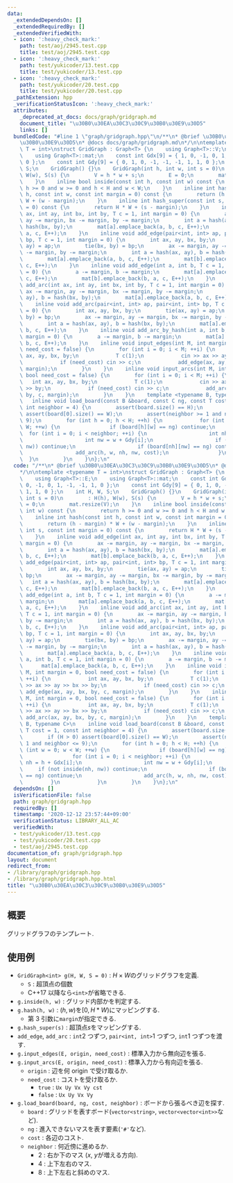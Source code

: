 ```yaml
---
data:
  _extendedDependsOn: []
  _extendedRequiredBy: []
  _extendedVerifiedWith:
  - icon: ':heavy_check_mark:'
    path: test/aoj/2945.test.cpp
    title: test/aoj/2945.test.cpp
  - icon: ':heavy_check_mark:'
    path: test/yukicoder/13.test.cpp
    title: test/yukicoder/13.test.cpp
  - icon: ':heavy_check_mark:'
    path: test/yukicoder/20.test.cpp
    title: test/yukicoder/20.test.cpp
  _pathExtension: hpp
  _verificationStatusIcon: ':heavy_check_mark:'
  attributes:
    _deprecated_at_docs: docs/graph/gridgraph.md
    document_title: "\u30B0\u30EA\u30C3\u30C9\u30B0\u30E9\u30D5"
    links: []
  bundledCode: "#line 1 \"graph/gridgraph.hpp\"\n/**\n* @brief \u30B0\u30EA\u30C3\u30C9\
    \u30B0\u30E9\u30D5\n* @docs docs/graph/gridgraph.md\n*/\n\ntemplate <typename\
    \ T = int>\nstruct GridGraph : Graph<T> {\n    using Graph<T>::V;\n    using Graph<T>::E;\n\
    \    using Graph<T>::mat;\n    const int Gdx[9] = { 1, 0, -1, 0, 1, -1, -1, 1,\
    \ 0 };\n    const int Gdy[9] = { 0, 1, 0, -1, -1, -1, 1, 1, 0 };\n    int H, W,\
    \ S;\n    GridGraph() {}\n    GridGraph(int h, int w, int s = 0)\n        : H(h),\
    \ W(w), S(s) {\n        V = h * w + s;\n        E = 0;\n        mat.resize(V);\n\
    \    }\n    inline bool inside(const int h, const int w) const {\n        return\
    \ h >= 0 and w >= 0 and h < H and w < W;\n    }\n    inline int hash(const int\
    \ h, const int w, const int margin = 0) const {\n        return (h - margin) *\
    \ W + (w - margin);\n    }\n    inline int hash_super(const int s, const int margin\
    \ = 0) const {\n        return H * W + (s - margin);\n    }\n    inline void add_edge(int\
    \ ax, int ay, int bx, int by, T c = 1, int margin = 0) {\n        ax -= margin,\
    \ ay -= margin, bx -= margin, by -= margin;\n        int a = hash(ax, ay), b =\
    \ hash(bx, by);\n        mat[a].emplace_back(a, b, c, E++);\n        mat[b].emplace_back(b,\
    \ a, c, E++);\n    }\n    inline void add_edge(pair<int, int> ap, pair<int, int>\
    \ bp, T c = 1, int margin = 0) {\n        int ax, ay, bx, by;\n        tie(ax,\
    \ ay) = ap;\n        tie(bx, by) = bp;\n        ax -= margin, ay -= margin, bx\
    \ -= margin, by -= margin;\n        int a = hash(ax, ay), b = hash(bx, by);\n\
    \        mat[a].emplace_back(a, b, c, E++);\n        mat[b].emplace_back(b, a,\
    \ c, E++);\n    }\n    inline void add_edge(int a, int b, T c = 1, int margin\
    \ = 0) {\n        a -= margin, b -= margin;\n        mat[a].emplace_back(a, b,\
    \ c, E++);\n        mat[b].emplace_back(b, a, c, E++);\n    }\n    inline void\
    \ add_arc(int ax, int ay, int bx, int by, T c = 1, int margin = 0) {\n       \
    \ ax -= margin, ay -= margin, bx -= margin, by -= margin;\n        int a = hash(ax,\
    \ ay), b = hash(bx, by);\n        mat[a].emplace_back(a, b, c, E++);\n    }\n\
    \    inline void add_arc(pair<int, int> ap, pair<int, int> bp, T c = 1, int margin\
    \ = 0) {\n        int ax, ay, bx, by;\n        tie(ax, ay) = ap;\n        tie(bx,\
    \ by) = bp;\n        ax -= margin, ay -= margin, bx -= margin, by -= margin;\n\
    \        int a = hash(ax, ay), b = hash(bx, by);\n        mat[a].emplace_back(a,\
    \ b, c, E++);\n    }\n    inline void add_arc_by_hash(int a, int b, T c = 1, int\
    \ margin = 0) {\n        a -= margin, b -= margin;\n        mat[a].emplace_back(a,\
    \ b, c, E++);\n    }\n    inline void input_edges(int M, int margin = 0, bool\
    \ need_cost = false) {\n        for (int i = 0; i < M; ++i) {\n            int\
    \ ax, ay, bx, by;\n            T c(1);\n            cin >> ax >> ay >> bx >> by;\n\
    \            if (need_cost) cin >> c;\n            add_edge(ax, ay, bx, by, c,\
    \ margin);\n        }\n    }\n    inline void input_arcs(int M, int margin = 0,\
    \ bool need_cost = false) {\n        for (int i = 0; i < M; ++i) {\n         \
    \   int ax, ay, bx, by;\n            T c(1);\n            cin >> ax >> ay >> bx\
    \ >> by;\n            if (need_cost) cin >> c;\n            add_arc(ax, ay, bx,\
    \ by, c, margin);\n        }\n    }\n    template <typename B, typename C>\n \
    \   inline void load_board(const B &board, const C ng, const T cost = 1, const\
    \ int neighbor = 4) {\n        assert(board.size() == H);\n        if (H > 0)\
    \ assert(board[0].size() == W);\n        assert(neighbor >= 1 and neighbor <=\
    \ 9);\n        for (int h = 0; h < H; ++h) {\n            for (int w = 0; w <\
    \ W; ++w) {\n                if (board[h][w] == ng) continue;\n              \
    \  for (int i = 0; i < neighbor; ++i) {\n                    int nh = h + Gdx[i];\n\
    \                    int nw = w + Gdy[i];\n                    if (not inside(nh,\
    \ nw)) continue;\n                    if (board[nh][nw] == ng) continue;\n   \
    \                 add_arc(h, w, nh, nw, cost);\n                }\n          \
    \  }\n        }\n    }\n};\n"
  code: "/**\n* @brief \u30B0\u30EA\u30C3\u30C9\u30B0\u30E9\u30D5\n* @docs docs/graph/gridgraph.md\n\
    */\n\ntemplate <typename T = int>\nstruct GridGraph : Graph<T> {\n    using Graph<T>::V;\n\
    \    using Graph<T>::E;\n    using Graph<T>::mat;\n    const int Gdx[9] = { 1,\
    \ 0, -1, 0, 1, -1, -1, 1, 0 };\n    const int Gdy[9] = { 0, 1, 0, -1, -1, -1,\
    \ 1, 1, 0 };\n    int H, W, S;\n    GridGraph() {}\n    GridGraph(int h, int w,\
    \ int s = 0)\n        : H(h), W(w), S(s) {\n        V = h * w + s;\n        E\
    \ = 0;\n        mat.resize(V);\n    }\n    inline bool inside(const int h, const\
    \ int w) const {\n        return h >= 0 and w >= 0 and h < H and w < W;\n    }\n\
    \    inline int hash(const int h, const int w, const int margin = 0) const {\n\
    \        return (h - margin) * W + (w - margin);\n    }\n    inline int hash_super(const\
    \ int s, const int margin = 0) const {\n        return H * W + (s - margin);\n\
    \    }\n    inline void add_edge(int ax, int ay, int bx, int by, T c = 1, int\
    \ margin = 0) {\n        ax -= margin, ay -= margin, bx -= margin, by -= margin;\n\
    \        int a = hash(ax, ay), b = hash(bx, by);\n        mat[a].emplace_back(a,\
    \ b, c, E++);\n        mat[b].emplace_back(b, a, c, E++);\n    }\n    inline void\
    \ add_edge(pair<int, int> ap, pair<int, int> bp, T c = 1, int margin = 0) {\n\
    \        int ax, ay, bx, by;\n        tie(ax, ay) = ap;\n        tie(bx, by) =\
    \ bp;\n        ax -= margin, ay -= margin, bx -= margin, by -= margin;\n     \
    \   int a = hash(ax, ay), b = hash(bx, by);\n        mat[a].emplace_back(a, b,\
    \ c, E++);\n        mat[b].emplace_back(b, a, c, E++);\n    }\n    inline void\
    \ add_edge(int a, int b, T c = 1, int margin = 0) {\n        a -= margin, b -=\
    \ margin;\n        mat[a].emplace_back(a, b, c, E++);\n        mat[b].emplace_back(b,\
    \ a, c, E++);\n    }\n    inline void add_arc(int ax, int ay, int bx, int by,\
    \ T c = 1, int margin = 0) {\n        ax -= margin, ay -= margin, bx -= margin,\
    \ by -= margin;\n        int a = hash(ax, ay), b = hash(bx, by);\n        mat[a].emplace_back(a,\
    \ b, c, E++);\n    }\n    inline void add_arc(pair<int, int> ap, pair<int, int>\
    \ bp, T c = 1, int margin = 0) {\n        int ax, ay, bx, by;\n        tie(ax,\
    \ ay) = ap;\n        tie(bx, by) = bp;\n        ax -= margin, ay -= margin, bx\
    \ -= margin, by -= margin;\n        int a = hash(ax, ay), b = hash(bx, by);\n\
    \        mat[a].emplace_back(a, b, c, E++);\n    }\n    inline void add_arc_by_hash(int\
    \ a, int b, T c = 1, int margin = 0) {\n        a -= margin, b -= margin;\n  \
    \      mat[a].emplace_back(a, b, c, E++);\n    }\n    inline void input_edges(int\
    \ M, int margin = 0, bool need_cost = false) {\n        for (int i = 0; i < M;\
    \ ++i) {\n            int ax, ay, bx, by;\n            T c(1);\n            cin\
    \ >> ax >> ay >> bx >> by;\n            if (need_cost) cin >> c;\n           \
    \ add_edge(ax, ay, bx, by, c, margin);\n        }\n    }\n    inline void input_arcs(int\
    \ M, int margin = 0, bool need_cost = false) {\n        for (int i = 0; i < M;\
    \ ++i) {\n            int ax, ay, bx, by;\n            T c(1);\n            cin\
    \ >> ax >> ay >> bx >> by;\n            if (need_cost) cin >> c;\n           \
    \ add_arc(ax, ay, bx, by, c, margin);\n        }\n    }\n    template <typename\
    \ B, typename C>\n    inline void load_board(const B &board, const C ng, const\
    \ T cost = 1, const int neighbor = 4) {\n        assert(board.size() == H);\n\
    \        if (H > 0) assert(board[0].size() == W);\n        assert(neighbor >=\
    \ 1 and neighbor <= 9);\n        for (int h = 0; h < H; ++h) {\n            for\
    \ (int w = 0; w < W; ++w) {\n                if (board[h][w] == ng) continue;\n\
    \                for (int i = 0; i < neighbor; ++i) {\n                    int\
    \ nh = h + Gdx[i];\n                    int nw = w + Gdy[i];\n               \
    \     if (not inside(nh, nw)) continue;\n                    if (board[nh][nw]\
    \ == ng) continue;\n                    add_arc(h, w, nh, nw, cost);\n       \
    \         }\n            }\n        }\n    }\n};\n"
  dependsOn: []
  isVerificationFile: false
  path: graph/gridgraph.hpp
  requiredBy: []
  timestamp: '2020-12-12 23:57:44+09:00'
  verificationStatus: LIBRARY_ALL_AC
  verifiedWith:
  - test/yukicoder/13.test.cpp
  - test/yukicoder/20.test.cpp
  - test/aoj/2945.test.cpp
documentation_of: graph/gridgraph.hpp
layout: document
redirect_from:
- /library/graph/gridgraph.hpp
- /library/graph/gridgraph.hpp.html
title: "\u30B0\u30EA\u30C3\u30C9\u30B0\u30E9\u30D5"
---
```

## 概要

グリッドグラフのテンプレート.

## 使用例

- `GridGraph<int> g(H, W, S = 0)` : $H \times W$のグリッドグラフを定義.
  - `S` : 超頂点の個数
  - C++17 以降なら`<int>`が省略できる.
- `g.inside(h, w)` : グリッド内部かを判定する.
- `g.hash(h, w)` : $(h, w)$を$[0, H * W)$にマッピングする.
  - 第 3 引数に`margin`が指定できる.
- `g.hash_super(s)` : 超頂点$s$をマッピングする.
- `add_edge`, `add_arc` : `int`2 つずつ, `pair<int, int>`1 つずつ, `int`1 つずつを渡す.
- `g.input_edges(E, origin, need_cost)` : 標準入力から無向辺を張る.
- `g.input_arcs(E, origin, need_cost)` : 標準入力から有向辺を張る.
  - `origin` : 辺を何 origin で受け取るか.
  - `need_cost` : コストを受け取るか.
    - `true` : `Ux Uy Vx Vy cst`
    - `false` : `Ux Uy Vx Vy`
- `g.load_board(board, ng, cost, neighbor)` : ボードから張るべき辺を探す.
  - `board` : グリッドを表すボード(`vector<string>`, `vector<vector<int>>`など).
  - `ng` : 進入できないマスを表す要素(`'#'`など).
  - `cost` : 各辺のコスト.
  - `neighbor` : 何近傍に進めるか.
    - $2$ : 右か下のマス ($x$, $y$が増える方向).
    - $4$ : 上下左右のマス.
    - $8$ : 上下左右と斜めのマス.
